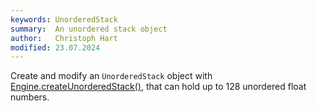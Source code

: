 ```yaml
---
keywords: UnorderedStack
summary:  An unordered stack object
author:   Christoph Hart
modified: 23.07.2024
---
```


Create and modify an `UnorderedStack` object with [Engine.createUnorderedStack()](/scripting/scripting-api/engine#createunorderedstack), that can hold up to 128 unordered float numbers.
